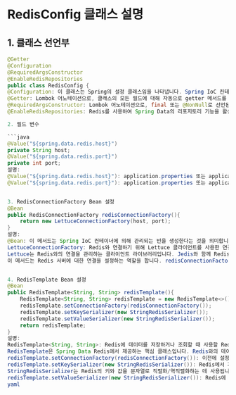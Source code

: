 # RedisConfig 클래스 설명

## 1. 클래스 선언부

```java
@Getter
@Configuration
@RequiredArgsConstructor
@EnableRedisRepositories
public class RedisConfig {
@Configuration: 이 클래스는 Spring의 설정 클래스임을 나타냅니다. Spring IoC 컨테이너에 의해 관리될 설정을 정의합니다.
@Getter: Lombok 어노테이션으로, 클래스의 모든 필드에 대해 자동으로 getter 메서드를 생성합니다.
@RequiredArgsConstructor: Lombok 어노테이션으로, final 또는 @NonNull로 선언된 필드에 대해 생성자를 자동으로 생성합니다.
@EnableRedisRepositories: Redis를 사용하여 Spring Data의 리포지토리 기능을 활성화합니다. Redis를 데이터 저장소로 사용할 수 있도록 설정합니다.

2. 필드 변수

```java
@Value("${spring.data.redis.host}")
private String host;
@Value("${spring.data.redis.port}")
private int port;
설명:
@Value("${spring.data.redis.host}"): application.properties 또는 application.yml 파일에 설정된 Redis의 호스트를 가져와 host 변수에 주입합니다.
@Value("${spring.data.redis.port}"): application.properties 또는 application.yml 파일에 설정된 Redis의 포트를 가져와 port 변수에 주입합니다.


3. RedisConnectionFactory Bean 설정
@Bean
public RedisConnectionFactory redisConnectionFactory(){
    return new LettuceConnectionFactory(host, port);
}
설명:
@Bean: 이 메서드는 Spring IoC 컨테이너에 의해 관리되는 빈을 생성한다는 것을 의미합니다. 메서드가 반환하는 객체는 Spring의 ApplicationContext에 의해 관리됩니다.
LettuceConnectionFactory: Redis와 연결하기 위해 Lettuce 클라이언트를 사용한 연결 팩토리를 생성합니다. Redis에 연결하기 위해 호스트와 포트를 지정합니다.
Lettuce는 Redis와의 연결을 관리하는 클라이언트 라이브러리입니다. Jedis와 함께 Redis 클라이언트로 자주 사용됩니다.
이 메서드는 Redis 서버에 대한 연결을 설정하는 역할을 합니다. redisConnectionFactory 메서드를 통해 Redis와의 연결을 관리할 수 있는 객체를 Spring 컨테이너에 등록합니다.


4. RedisTemplate Bean 설정
@Bean
public RedisTemplate<String, String> redisTemplate(){
    RedisTemplate<String, String> redisTemplate = new RedisTemplate<>();
    redisTemplate.setConnectionFactory(redisConnectionFactory());
    redisTemplate.setKeySerializer(new StringRedisSerializer());
    redisTemplate.setValueSerializer(new StringRedisSerializer());
    return redisTemplate;
}
설명:
RedisTemplate<String, String>: Redis에 데이터를 저장하거나 조회할 때 사용할 RedisTemplate 객체를 생성합니다. String 타입의 데이터를 저장하고 읽어오는 용도로 설정되어 있습니다.
RedisTemplate은 Spring Data Redis에서 제공하는 핵심 클래스입니다. Redis와의 데이터 입출력을 처리합니다.
redisTemplate.setConnectionFactory(redisConnectionFactory()): 이전에 설정한 RedisConnectionFactory 객체를 RedisTemplate에 설정하여, Redis와의 연결을 처리할 수 있도록 합니다.
redisTemplate.setKeySerializer(new StringRedisSerializer()): Redis에서 저장된 키가 바이트 배열로 처리되므로, 이를 문자열로 직렬화/역직렬화하기 위한 설정입니다.
StringRedisSerializer는 Redis의 키와 값을 문자열로 직렬화/역직렬화하는 데 사용됩니다.
redisTemplate.setValueSerializer(new StringRedisSerializer()): Redis에 저장될 값 역시 문자열이므로, 값에 대한 직렬화/역직렬화를 StringRedisSerializer로 처리합니다.
yaml

